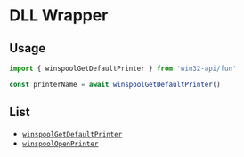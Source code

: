 # DLL Wrapper 

## Usage

```ts
import { winspoolGetDefaultPrinter } from 'win32-api/fun'

const printerName = await winspoolGetDefaultPrinter()
```

## List

- [`winspoolGetDefaultPrinter`](./packages//win32-api/src/lib/winspool/api.ts)
- [`winspoolOpenPrinter`](./packages//win32-api/src/lib/winspool/api.ts)

